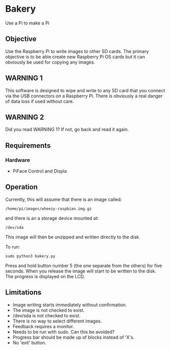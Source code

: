 # Bakery

Use a Pi to make a Pi

## Objective

Use the Raspberry Pi to write images to other SD cards. The primary objective
is to be able create new Raspberry Pi OS cards but it can obviously be used for
copying any images.

## WARNING 1

This software is designed to wipe and write to any SD card that you connect via
the USB connectors on a Raspberry Pi. There is obviously a real danger of data
loss if used without care.

## WARNING 2

Did you read WARNING 1? If not, go back and read it again.

## Requirements

### Hardware

* PiFace Control and Displa

## Operation

Currently, this will assume that there is an image called:

    /home/pi/images/wheezy-raspbian.img.gz

and there is an a storage device mounted at:

    /dev/sda

This image will then be unzipped and written directly to the disk.

To run:

    sudo python3 bakery.py

Press and hold button number 5 (the one separate from the others) for five
seconds. When you release the image will start to be written to the disk.
The progress is displayed on the LCD.

## Limitations

* Image writing starts immediately without confirmation.
* The image is not checked to exist.
* /dev/sda is not checked to exist.
* There is no way to select different images.
* Feedback requires a monitor. 
* Needs to be run with sudo. Can this be avoided?
* Progress bar should be made up of blocks instead of 'X's.
* No 'exit' button.
